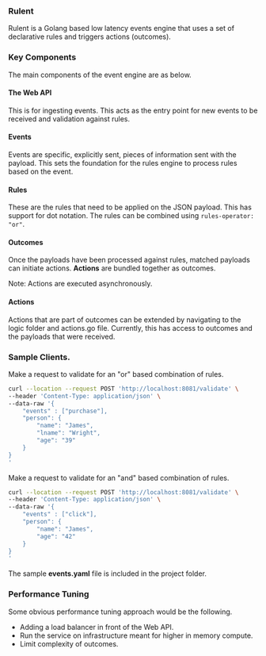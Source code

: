 ### Rulent

Rulent is a Golang based low latency events engine that uses a set of declarative rules and triggers actions (outcomes).

### Key Components

The main components of the event engine are as below.

#### The Web API

This is for ingesting events. This acts as the entry point for new events to be received and validation against rules.

#### Events

Events are specific, explicitly sent, pieces of information sent with the payload. This sets the foundation for the rules engine to process rules based on the event.

#### Rules

These are the rules that need to be applied on the JSON payload. This has support for dot notation. The rules can be combined using `rules-operator: "or"`. 

#### Outcomes

Once the payloads have been processed against rules, matched payloads can initiate actions. **Actions** are bundled together as outcomes.

Note: Actions are executed asynchronously.


#### Actions 

Actions that are part of outcomes can be extended by navigating to the logic folder and actions.go file. Currently, this has access to outcomes and the payloads that were received.


### Sample Clients.

Make a request to validate for an "or" based combination of rules.

```bash
curl --location --request POST 'http://localhost:8081/validate' \
--header 'Content-Type: application/json' \
--data-raw '{
    "events" : ["purchase"],
    "person": {
        "name": "James",
        "lname": "Wright",
        "age": "39"
    }
}
'
```

Make a request to validate for an "and" based combination of rules.

```bash
curl --location --request POST 'http://localhost:8081/validate' \
--header 'Content-Type: application/json' \
--data-raw '{
    "events" : ["click"],
    "person": {
        "name": "James",
        "age": "42"
    }
}
'
```

The sample **events.yaml** file is included in the project folder.

### Performance Tuning

Some obvious performance tuning approach would be the following.

- Adding a load balancer in front of the Web API.
- Run the service on infrastructure meant for higher in memory compute.
- Limit complexity of outcomes.





